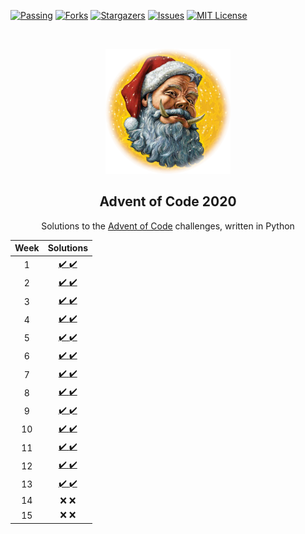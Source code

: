 <!--
*** Thanks for checking out the Best-README-Template. If you have a suggestion
*** that would make this better, please fork the repo and create a pull request
*** or simply open an issue with the tag "enhancement".
*** Thanks again! Now go create something AMAZING! :D
-->



<!-- PROJECT SHIELDS -->
<!--
*** I'm using markdown "reference style" links for readability.
*** Reference links are enclosed in brackets [ ] instead of parentheses ( ).
*** See the bottom of this document for the declaration of the reference variables
*** for contributors-url, forks-url, etc. This is an optional, concise syntax you may use.
*** https://www.markdownguide.org/basic-syntax/#reference-style-links
-->
[![Passing][build-shield]][build-url]
[![Forks][forks-shield]][forks-url]
[![Stargazers][stars-shield]][stars-url]
[![Issues][issues-shield]][issues-url]
[![MIT License][license-shield]][license-url]


<!-- PROJECT LOGO -->
<br />
<p align="center">
  <a href="https://github.com/rfrazier716/aoc_2020">
    <img src="images/hogfather.png" alt="Logo" width="200" height="200">
  </a>

  <h2 align="center">Advent of Code 2020</h2>

  <p align="center">
    Solutions to the <a href="https://adventofcode.com">Advent of Code</a> challenges, written in Python
    
  </p>
</p>


Week | Solutions    | 
:--:|:---------:|
1   | [:heavy_check_mark: :heavy_check_mark:][py-day1-url] |
2   | [:heavy_check_mark: :heavy_check_mark:][py-day2-url] |  
3   | [:heavy_check_mark: :heavy_check_mark:][py-day3-url] |   
4   | [:heavy_check_mark: :heavy_check_mark:][py-day4-url] |  
5   | [:heavy_check_mark: :heavy_check_mark:][py-day5-url] |  
6   |  [:heavy_check_mark: :heavy_check_mark:][py-day6-url]|  
7   | [:heavy_check_mark: :heavy_check_mark:][py-day7-url] |   
8   | [:heavy_check_mark: :heavy_check_mark:][py-day8-url] |   
9   | [:heavy_check_mark: :heavy_check_mark:][py-day9-url] |   
10  | [:heavy_check_mark: :heavy_check_mark:][py-day10-url] |
11   | [:heavy_check_mark: :heavy_check_mark:][py-day11-url] |
12   | [:heavy_check_mark: :heavy_check_mark:][py-day12-url] |  
13   | [:heavy_check_mark: :heavy_check_mark:][py-day13-url]|   
14   | :x: :x: |  
15   | :x: :x: |  

<!-- Links to Solution Days -->
[py-day1-url]: py/aoc2020/day1.py
[py-day2-url]: py/aoc2020/day2.py
[py-day3-url]: py/aoc2020/day3.py
[py-day4-url]: py/aoc2020/day4.py
[py-day5-url]: py/aoc2020/day5.py
[py-day6-url]: py/aoc2020/day6.py
[py-day7-url]: py/aoc2020/day7.py
[py-day8-url]: py/aoc2020/day8.py
[py-day9-url]: py/aoc2020/day9.py
[py-day10-url]: py/aoc2020/day10.py
[py-day11-url]: py/aoc2020/day11.py
[py-day12-url]: py/aoc2020/day12.py
[py-day13-url]: py/aoc2020/day13.py

[cpp-day1-url]: cpp/src/day1.cpp

<!-- PROJECT SHIELD Links -->
[build-shield]: https://circleci.com/gh/rfrazier716/aoc_2020.svg?style=shield
[build-url]: https://app.circleci.com/pipelines/github/rfrazier716/aoc_2020
[contributors-shield]: https://img.shields.io/github/contributors/rfrazier716/aoc_2020.svg
[contributors-url]: https://github.com/rfrazier716/aoc_2020/graphs/contributors
[forks-shield]: https://img.shields.io/github/forks/rfrazier716/aoc_2020.svg
[forks-url]: https://github.com/rfrazier716/aoc_2020/network/members
[stars-shield]: https://img.shields.io/github/stars/rfrazier716/aoc_2020.svg
[stars-url]: https://github.com/rfrazier716/aoc_2020/stargazers
[issues-shield]: https://img.shields.io/github/issues/rfrazier716/aoc_2020.svg
[issues-url]: https://github.com/rfrazier716/aoc_2020/issues
[license-shield]: https://img.shields.io/github/license/rfrazier716/aoc_2020.svg
[license-url]: https://github.com/rfrazier716/aoc_2020/blob/master/LICENSE.txt